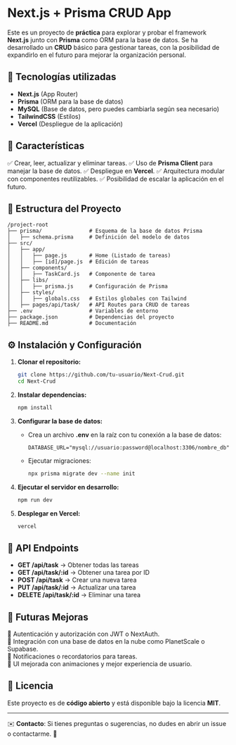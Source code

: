 # Next.js + Prisma CRUD App

Este es un proyecto de **práctica** para explorar y probar el framework **Next.js** junto con **Prisma** como ORM para la base de datos. Se ha desarrollado un **CRUD** básico para gestionar tareas, con la posibilidad de expandirlo en el futuro para mejorar la organización personal.

## 🚀 Tecnologías utilizadas

- **Next.js** (App Router)
- **Prisma** (ORM para la base de datos)
- **MySQL** (Base de datos, pero puedes cambiarla según sea necesario)
- **TailwindCSS** (Estilos)
- **Vercel** (Despliegue de la aplicación)

## 📌 Características

✅ Crear, leer, actualizar y eliminar tareas.
✅ Uso de **Prisma Client** para manejar la base de datos.
✅ Despliegue en **Vercel**.
✅ Arquitectura modular con componentes reutilizables.
✅ Posibilidad de escalar la aplicación en el futuro.

## 📂 Estructura del Proyecto

```
/project-root
├── prisma/               # Esquema de la base de datos Prisma
│   ├── schema.prisma     # Definición del modelo de datos
├── src/
│   ├── app/
│   │   ├── page.js       # Home (Listado de tareas)
│   │   ├── [id]/page.js  # Edición de tareas
│   ├── components/
│   │   ├── TaskCard.js   # Componente de tarea
│   ├── libs/
│   │   ├── prisma.js     # Configuración de Prisma
│   ├── styles/
│   │   ├── globals.css   # Estilos globales con Tailwind
│   ├── pages/api/task/   # API Routes para CRUD de tareas
├── .env                  # Variables de entorno
├── package.json          # Dependencias del proyecto
├── README.md             # Documentación
```

## ⚙️ Instalación y Configuración

1. **Clonar el repositorio:**
   ```sh
   git clone https://github.com/tu-usuario/Next-Crud.git
   cd Next-Crud
   ```

2. **Instalar dependencias:**
   ```sh
   npm install
   ```

3. **Configurar la base de datos:**
   - Crea un archivo **.env** en la raíz con tu conexión a la base de datos:
     ```
     DATABASE_URL="mysql://usuario:password@localhost:3306/nombre_db"
     ```
   - Ejecutar migraciones:
     ```sh
     npx prisma migrate dev --name init
     ```

4. **Ejecutar el servidor en desarrollo:**
   ```sh
   npm run dev
   ```

5. **Desplegar en Vercel:**
   ```sh
   vercel
   ```

## 📌 API Endpoints

- **GET /api/task** → Obtener todas las tareas
- **GET /api/task/:id** → Obtener una tarea por ID
- **POST /api/task** → Crear una nueva tarea
- **PUT /api/task/:id** → Actualizar una tarea
- **DELETE /api/task/:id** → Eliminar una tarea

## 📢 Futuras Mejoras

🔹 Autenticación y autorización con JWT o NextAuth.  
🔹 Integración con una base de datos en la nube como PlanetScale o Supabase.  
🔹 Notificaciones o recordatorios para tareas.  
🔹 UI mejorada con animaciones y mejor experiencia de usuario.

## 📜 Licencia

Este proyecto es de **código abierto** y está disponible bajo la licencia **MIT**.

---

✉️ **Contacto**: Si tienes preguntas o sugerencias, no dudes en abrir un issue o contactarme. 🚀

